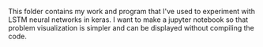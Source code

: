 This folder contains my work and program that I've used to experiment with LSTM neural networks in keras.
I want to make a jupyter notebook so that problem visualization is simpler and can be displayed without compiling the code. 


